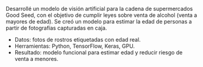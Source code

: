 Desarrollé un modelo de visión artificial para la cadena de supermercados Good Seed, con el objetivo de cumplir leyes sobre venta de alcohol (venta a mayores de edad). Se creó un modelo para estimar la edad de personas a partir de fotografías capturadas en caja.

- Datos: fotos de rostros etiquetadas con edad real.
- Herramientas: Python, TensorFlow, Keras, GPU.
- Resultado: modelo funcional para estimar edad y reducir riesgo de venta a menores.
